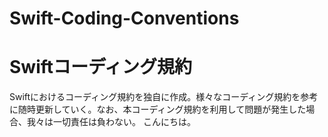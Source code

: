 # Swift-Coding-Conventions
 
# Swiftコーディング規約
Swiftにおけるコーディング規約を独自に作成。様々なコーディング規約を参考に随時更新していく。なお、本コーディング規約を利用して問題が発生した場合、我々は一切責任は負わない。
こんにちは。
